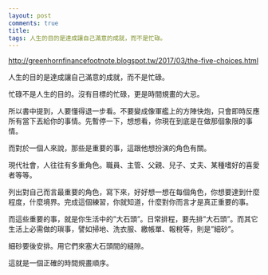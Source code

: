 ```yaml
---
layout: post
comments: true
title: 
tags: 人生的目的是達成讓自己滿意的成就，而不是忙碌。
---
```


http://greenhornfinancefootnote.blogspot.tw/2017/03/the-five-choices.html

人生的目的是達成讓自己滿意的成就，而不是忙碌。

忙碌不是人生的目的。沒有目標的忙碌，更是時間規畫的大忌。

所以書中提到，人要懂得退一步看。不要變成像軍艦上的方陣快炮，只會即時反應所有當下丟給你的事情。先暫停一下，想想看，你現在到底是在做那個象限的事情。

而對於一個人來說，那些是重要的事，這跟他想扮演的角色有關。

現代社會，人往往有多重角色。職員、主管、父親、兒子、丈夫、某種嗜好的喜愛者等等。

列出對自己而言最重要的角色，寫下來，好好想一想在每個角色，你想要達到什麼程度，什麼境界。完成這個練習，你就知道，什麼對你而言才是真正重要的事。

而這些重要的事，就是你生活中的”大石頭”。日常排程，要先排”大石頭”。而其它生活上必需做的瑣事，譬如掃地、洗衣服、繳帳單、報稅等，則是”細砂”。

細砂要後安排。用它們來塞大石頭間的縫隙。

這就是一個正確的時間規畫順序。

